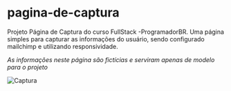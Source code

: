# pagina-de-captura
Projeto Página de Captura do curso FullStack -ProgramadorBR. 
Uma página simples para capturar as informações do usuário, sendo configurado mailchimp e utilizando responsividade. 

*As informações neste página são fictícias e serviram apenas de modelo para o projeto*

![Captura](https://user-images.githubusercontent.com/73203425/120002072-d2fbe080-bfaa-11eb-8ec8-43822ad6fc45.PNG)
